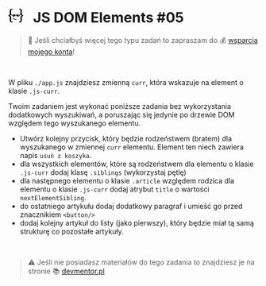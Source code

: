 # [![](../assets/img/logo-readme2.jpg)](https://devmentor.pl) &nbsp; JS DOM Elements #05

> :loudspeaker: Jeśli chciałbyś więcej tego typu zadań to zapraszam do :moneybag: [wsparcia mojego konta](https://github.com/sponsors/devmentor-pl)!

&nbsp;

W pliku `./app.js` znajdziesz zmienną `curr`, która wskazuje na element o klasie `.js-curr`.

Twoim zadaniem jest wykonać poniższe zadania bez wykorzystania dodatkowych wyszukiwań, a poruszając się jedynie po drzewie DOM względem tego wyszukanego elementu.

- Utwórz kolejny przycisk, który będzie rodzeństwem (bratem) dla wyszukanego w zmiennej `curr` elementu. Element ten niech zawiera napis `usuń z koszyka`.
- dla wszystkich elementów, które są rodzeństwem dla elementu o klasie `.js-curr` dodaj klasę `.siblings` (wykorzystaj pętlę)
- dla następnego elementu o klasie `.article` względem rodzica dla elementu o klasie `.js-curr` dodaj atrybut `title` o wartości `nextElementSibling`.
- do ostatniego artykułu dodaj dodatkowy paragraf i umieść go przed znacznikiem `<button/>`
- dodaj kolejny artykuł do listy (jako pierwszy), który będzie miał tą samą strukturę co pozostałe artykuły.

&nbsp;

> :warning: Jeśli nie posiadasz materiałów do tego zadania to znajdziesz je na stronie :books: [devmentor.pl](https://devmentor.pl/p/js-dom-elements/)
